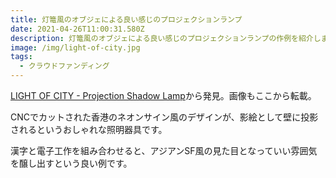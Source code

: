 ```yaml
---
title: 灯篭風のオブジェによる良い感じのプロジェクションランプ
date: 2021-04-26T11:00:31.580Z
description: 灯篭風のオブジェによる良い感じのプロジェクションランプの作例を紹介します。
image: /img/light-of-city.jpg
tags:
  - クラウドファンディング
---
```

[LIGHT OF CITY - Projection Shadow Lamp](https://www.kickstarter.com/projects/lightofcity/light-of-city-projection-lamp/)から発見。画像もここから転載。

CNCでカットされた香港のネオンサイン風のデザインが、影絵として壁に投影されるというおしゃれな照明器具です。

漢字と電子工作を組み合わせると、アジアンSF風の見た目となっていい雰囲気を醸し出すという良い例です。
